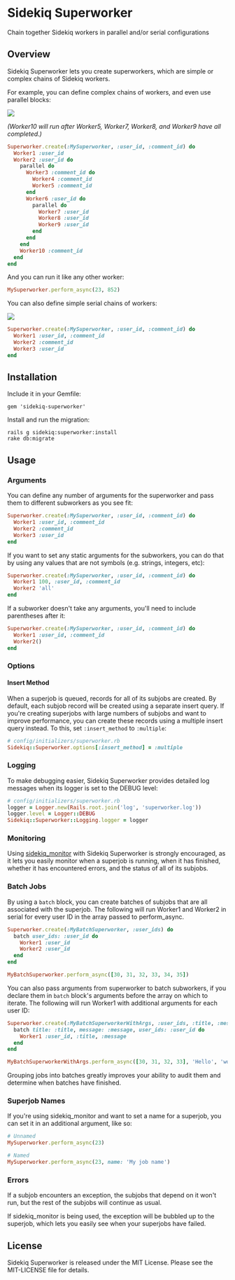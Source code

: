 Sidekiq Superworker
===================
Chain together Sidekiq workers in parallel and/or serial configurations

Overview
--------

Sidekiq Superworker lets you create superworkers, which are simple or complex chains of Sidekiq workers.

For example, you can define complex chains of workers, and even use parallel blocks:

[![](https://raw.github.com/socialpandas/sidekiq-superworker/master/doc/diagram-complex.png)](https://raw.github.com/socialpandas/sidekiq-superworker/master/doc/diagram-complex.png)

*(Worker10 will run after Worker5, Worker7, Worker8, and Worker9 have all completed.)*

```ruby
Superworker.create(:MySuperworker, :user_id, :comment_id) do
  Worker1 :user_id
  Worker2 :user_id do
    parallel do
      Worker3 :comment_id do
        Worker4 :comment_id
        Worker5 :comment_id
      end
      Worker6 :user_id do
        parallel do
          Worker7 :user_id
          Worker8 :user_id
          Worker9 :user_id
        end
      end
    end
    Worker10 :comment_id
  end
end
```

And you can run it like any other worker:

```ruby
MySuperworker.perform_async(23, 852)
```

You can also define simple serial chains of workers:

[![](https://raw.github.com/socialpandas/sidekiq-superworker/master/doc/diagram-simple.png)](https://raw.github.com/socialpandas/sidekiq-superworker/master/doc/diagram-simple.png)

```ruby
Superworker.create(:MySuperworker, :user_id, :comment_id) do
  Worker1 :user_id, :comment_id
  Worker2 :comment_id
  Worker3 :user_id
end
```

Installation
------------

Include it in your Gemfile:

    gem 'sidekiq-superworker'

Install and run the migration:

    rails g sidekiq:superworker:install
    rake db:migrate

Usage
-----

### Arguments

You can define any number of arguments for the superworker and pass them to different subworkers as you see fit:

```ruby
Superworker.create(:MySuperworker, :user_id, :comment_id) do
  Worker1 :user_id, :comment_id
  Worker2 :comment_id
  Worker3 :user_id
end
```

If you want to set any static arguments for the subworkers, you can do that by using any values that are not symbols (e.g. strings, integers, etc):

```ruby
Superworker.create(:MySuperworker, :user_id, :comment_id) do
  Worker1 100, :user_id, :comment_id
  Worker2 'all'
end
```

If a subworker doesn't take any arguments, you'll need to include parentheses after it:

```ruby
Superworker.create(:MySuperworker, :user_id, :comment_id) do
  Worker1 :user_id, :comment_id
  Worker2()
end
```

### Options

#### Insert Method

When a superjob is queued, records for all of its subjobs are created. By default, each subjob record will be created using a separate insert query. If you're creating superjobs with large numbers of subjobs and want to improve performance, you can create these records using a multiple insert query instead. To this, set `:insert_method` to `:multiple`:

```ruby
# config/initializers/superworker.rb
Sidekiq::Superworker.options[:insert_method] = :multiple

```

### Logging

To make debugging easier, Sidekiq Superworker provides detailed log messages when its logger is set to the DEBUG level:

```ruby
# config/initializers/superworker.rb
logger = Logger.new(Rails.root.join('log', 'superworker.log'))
logger.level = Logger::DEBUG
Sidekiq::Superworker::Logging.logger = logger
```

### Monitoring

Using [sidekiq_monitor](https://github.com/socialpandas/sidekiq_monitor) with Sidekiq Superworker is strongly encouraged, as it lets you easily monitor when a superjob is running, when it has finished, whether it has encountered errors, and the status of all of its subjobs.

### Batch Jobs

By using a `batch` block, you can create batches of subjobs that are all associated with the superjob. The following will run Worker1 and Worker2 in serial for every user ID in the array passed to perform_async.

```ruby
Superworker.create(:MyBatchSuperworker, :user_ids) do
  batch user_ids: :user_id do
    Worker1 :user_id
    Worker2 :user_id
  end
end

MyBatchSuperworker.perform_async([30, 31, 32, 33, 34, 35])
```

You can also pass arguments from superworker to batch subworkers, if you declare them in `batch` block's arguments before the array on which to iterate. The following will run Worker1 with additional arguments for each user ID:

```ruby
Superworker.create(:MyBatchSuperworkerWithArgs, :user_ids, :title, :message) do
  batch title: :title, message: :message, user_ids: :user_id do
    Worker1 :user_id, :title, :message
  end
end

MyBatchSuperworkerWithArgs.perform_async([30, 31, 32, 33], 'Hello', 'world')
```

Grouping jobs into batches greatly improves your ability to audit them and determine when batches have finished.

### Superjob Names

If you're using sidekiq_monitor and want to set a name for a superjob, you can set it in an additional argument, like so:

```ruby
# Unnamed
MySuperworker.perform_async(23)

# Named
MySuperworker.perform_async(23, name: 'My job name')
```

### Errors

If a subjob encounters an exception, the subjobs that depend on it won't run, but the rest of the subjobs will continue as usual.

If sidekiq_monitor is being used, the exception will be bubbled up to the superjob, which lets you easily see when your superjobs have failed.

License
-------

Sidekiq Superworker is released under the MIT License. Please see the MIT-LICENSE file for details.
